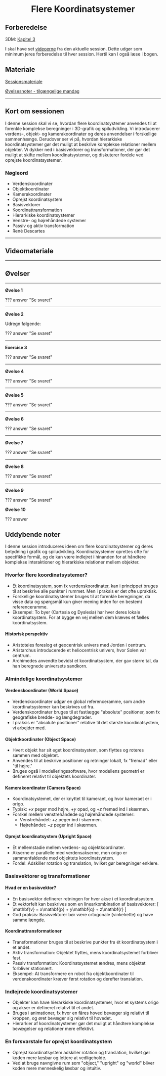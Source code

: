 <h1 align="center">Flere Koordinatsystemer</h1>



## Forberedelse
3DM: [Kapitel 3]()

I skal have set [videoerne](#videomateriale) fra den aktuelle session. Dette udgør som minimum jeres forberedelse til hver session. Hertil kan I også læse i bogen.

## Materiale

[Sessionsmateriale]()

[Øvelsesnoter - tilgængelige mandag]()

---

## Kort om sessionen

I denne session skal vi se, hvordan flere koordinatsystemer anvendes til at forenkle komplekse beregninger i 3D-grafik og spiludvikling. Vi introducerer verdens-, objekt- og kamerakoordinater og deres anvendelser i forskellige sammenhænge. Derudover ser vi på, hvordan hierarkiske koordinatsystemer gør det muligt at beskrive komplekse relationer mellem objekter. Vi dykker ned i basisvektorer og transformationer, der gør det muligt at skifte mellem koordinatsystemer, og diskuterer fordele ved oprejste koordinatsystemer.

### Nøgleord
- Verdenskoordinater
- Objektkoordinater
- Kamerakoordinater
- Oprejst koordinatsystem
- Basisvektorer
- Koordinattransformation
- Hierarkiske koordinatsystemer
- Venstre- og højrehåndede systemer
- Passiv og aktiv transformation
- René Descartes


---

## Videomateriale

---

## Øvelser

---

**Øvelse 1**



??? answer "Se svaret"

    

---

**Øvelse 2**

Udregn følgende:


??? answer "Se svaret"

    

---

**Exercise 3**

??? answer "Se svaret"


---

**Øvelse 4**

??? answer "Se svaret"

---

**Øvelse 5**



??? answer "Se svaret"

 

---

**Øvelse 6**


??? answer "Se svaret"



---

**Øvelse 7**


??? answer "Se svaret"


---

**Øvelse 8**


??? answer "Se svaret"

---

**Øvelse 9**

??? answer "Se svaret"


**Øvelse 10**



??? answer



## Uddybende noter
I denne session introduceres ideen om flere koordinatsystemer og deres betydning i grafik og spiludvikling. Koordinatsystemer oprettes ofte for specifikke formål, og de kan være indlejret i hinanden for at håndtere komplekse interaktioner og hierarkiske relationer mellem objekter.


### Hvorfor flere koordinatsystemer?
- Ét koordinatsystem, som fx verdenskoordinater, kan i princippet bruges til at beskrive alle punkter i rummet. Men i praksis er det ofte upraktisk.
- Forskellige koordinatsystemer bruges til at forenkle beregninger, da visse data og spørgsmål kun giver mening inden for en bestemt referenceramme.
- Eksempel: To byer (Cartesia og Dyslexia) har hver deres lokale koordinatsystem. For at bygge en vej mellem dem kræves et fælles koordinatsystem.

#### Historisk perspektiv
- Aristoteles foreslog et geocentrisk univers med Jorden i centrum.
- Aristarchus introducerede et heliocentrisk univers, hvor Solen var centrum.
- Archimedes anvendte bevidst et koordinatsystem, der gav større tal, da han beregnede universets sandkorn.

### Almindelige koordinatsystemer

#### Verdenskoordinater (World Space)
- Verdenskoordinater udgør en global referenceramme, som andre koordinatsystemer kan beskrives ud fra.
- Verdenskoordinater bruges til at fastlægge "absolute" positioner, som fx geografiske bredde- og længdegrader.
- I praksis er "absolute positioner" relative til det største koordinatsystem, vi arbejder med.

#### Objektkoordinater (Object Space)
- Hvert objekt har sit eget koordinatsystem, som flyttes og roteres sammen med objektet.
- Anvendes til at beskrive positioner og retninger lokalt, fx "fremad" eller "til højre."
- Bruges også i modelleringssoftware, hvor modellens geometri er defineret relativt til objektets koordinater.

#### Kamerakoordinater (Camera Space)
- Koordinatsystemet, der er knyttet til kameraet, og hvor kameraet er i origo.
- Typisk: $+x$ peger mod højre, $+y$ opad, og $+z$ fremad ind i skærmen.
- Forskel mellem venstrehåndede og højrehåndede systemer:
  - Venstrehåndet: $+z$ peger ind i skærmen.
  - Højrehåndet: $-z$ peger ind i skærmen.

#### Oprejst koordinatsystem (Upright Space)
- Et mellemstadie mellem verdens- og objektkoordinater.
- Akserne er parallelle med verdensakserne, men origo er sammenfaldende med objektets koordinatsystem.
- Fordel: Adskiller rotation og translation, hvilket gør beregninger enklere.

### Basisvektorer og transformationer

#### Hvad er en basisvektor?
- En basisvektor definerer retningen for hver akse i et koordinatsystem.
- Et vektorfelt kan beskrives som en linearkombination af basisvektorer:
  \[
  \mathbf{v} = x\mathbf{p} + y\mathbf{q} + z\mathbf{r}
  \]
- God praksis: Basisvektorer bør være ortogonale (vinkelrette) og have samme længde.

#### Koordinattransformationer
- Transformationer bruges til at beskrive punkter fra ét koordinatsystem i et andet.
- Aktiv transformation: Objektet flyttes, mens koordinatsystemet forbliver fast.
- Passiv transformation: Koordinatsystemet ændres, mens objektet forbliver stationært.
- Eksempel: At transformere en robot fra objektkoordinater til verdenskoordinater kræver først rotation og derefter translation.

### Indlejrede koordinatsystemer
- Objekter kan have hierarkiske koordinatsystemer, hvor et systems origo og akser er defineret relativt til et andet.
- Bruges i animationer, fx hvor en fåres hoved bevæger sig relativt til kroppen, og øret bevæger sig relativt til hovedet.
- Hierarkier af koordinatsystemer gør det muligt at håndtere komplekse bevægelser og relationer mere effektivt.

### En forsvarstale for oprejst koordinatsystem
- Oprejst koordinatsystem adskiller rotation og translation, hvilket gør koden mere læsbar og lettere at vedligeholde.
- Ved at bruge navngivne rum som "object," "upright" og "world" bliver koden mere menneskelig læsbar og intuitiv.

